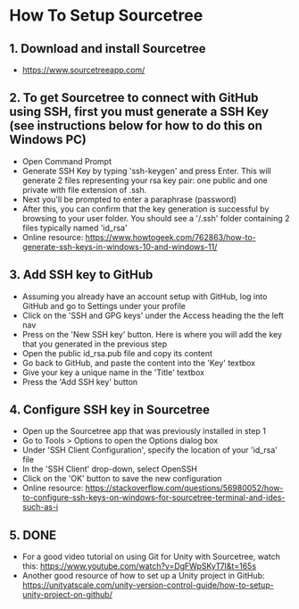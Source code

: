 # How To Setup Sourcetree

## 1. Download and install Sourcetree

  - https://www.sourcetreeapp.com/

## 2. To get Sourcetree to connect with GitHub using SSH, first you must generate a SSH Key (see instructions below for how to do this on Windows PC)

  - Open Command Prompt
  - Generate SSH Key by typing 'ssh-keygen' and press Enter. This will generate 2 files representing your rsa key pair: one public and one private with file extension of .ssh. 
  - Next you'll be prompted to enter a paraphrase (password)
  - After this, you can confirm that the key generation is successful by browsing to your user folder. You should see a '/.ssh' folder containing 2 files typically named 'id_rsa'
  - Online resource: https://www.howtogeek.com/762863/how-to-generate-ssh-keys-in-windows-10-and-windows-11/

## 3. Add SSH key to GitHub

  - Assuming you already have an account setup with GitHub, log into GitHub and go to Settings under your profile
  - Click on the 'SSH and GPG keys' under the Access heading the the left nav
  - Press on the 'New SSH key' button. Here is where you will add the key that you generated in the previous step
  - Open the public id_rsa.pub file and copy its content
  - Go back to GitHub, and paste the content into the 'Key' textbox
  - Give your key a unique name in the 'Title' textbox
  - Press the 'Add SSH key' button

## 4. Configure SSH key in Sourcetree

  - Open up the Sourcetree app that was previously installed in step 1
  - Go to Tools > Options to open the Options dialog box
  - Under 'SSH Client Configuration', specify the location of your 'id_rsa' file
  - In the 'SSH Client' drop-down, select OpenSSH
  - Click on the 'OK' button to save the new configuration
  - Online resource: https://stackoverflow.com/questions/56980052/how-to-configure-ssh-keys-on-windows-for-sourcetree-terminal-and-ides-such-as-i

## 5. DONE

  - For a good video tutorial on using Git for Unity with Sourcetree, watch this: https://www.youtube.com/watch?v=DgFWpSKyT7I&t=165s
  - Another good resource of how to set up a Unity project in GitHub: https://unityatscale.com/unity-version-control-guide/how-to-setup-unity-project-on-github/
